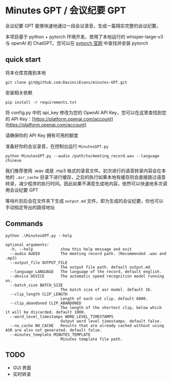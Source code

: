 # Minutes GPT / 会议纪要 GPT

会议纪要 GPT 能够快速地通过一段会议录音，生成一篇翔实完整的会议纪要。

本项目基于 python + pytorch 环境开发，使用了本地运行的 whisper-large-v3 与  openAI 的 ChatGPT。您可以在 [pytorch 官网](https://pytorch.org/get-started/locally/) 中查找并安装 pytorch

## quick start

将本仓库克隆到本地

```
git clone git@github.com:DavinciEvans/minutes-GPT.git
```

安装相关依赖

```
pip install -r requirements.txt
```

将 config.py 中的 api_key 修改为您的 OpenAI API Key，您可以在这里查找到您的 API Key：[https://platform.openai.com/account](https://platform.openai.com/account)

请确保你的 API Key 拥有可用的额度

准备好你的会议录音，在控制台运行 `MinutesGPT.py`

```
python MinutesGPT.py --audio /path/to/meeting_record.wav --language chinese
```

我们推荐使用 .wav 或是 .mp3 格式的录音文件。初次进行的语音转录内容会在本地的 `.asr_cache` 目录下进行缓存，之后的执行如果本地有缓存则会直接跳过语音转录，减少程序的执行时间。因此如果不满意生成地内容，依然可以快速地多次调用会议纪要 GPT

等待片刻后会在文件夹下生成 `output.md` 文件，即为生成的会议纪要，你也可以手动指定导出的路径地址

## Commands

```
python .\MinutesGPT.py --help

optional arguments:
  -h, --help            show this help message and exit
  --audio AUDIO         The meeting record path. (Recommended .wav and .mp3)
  --output_file OUTPUT_FILE
                        The output file path. default output.md
  --language LANGUAGE   The language of the record, default english.
  --device DEVICE       The automatic speed recognition model running on.
  --batch_size BATCH_SIZE
                        The batch size of asr model. default 16.
  --clip_length CLIP_LENGTH
                        Length of each cut clip. default 6000.
  --clip_abandoned CLIP_ABANDONED
                        The length of the shortest clip, below which it will be discarded. default 1000.
  --word_level_timestamps WORD_LEVEL_TIMESTAMPS
                        Output word level timestamps. default false.
  --no_cache NO_CACHE   Results that are already cached without using ASR are also not generated. default false.
  --minutes_template MINUTES_TEMPLATE
                        Minutes template file path.
```

## TODO

- GUI 界面
- 实时转录
